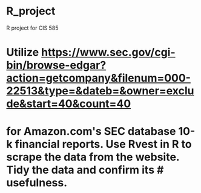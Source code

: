 # R_project
R project for CIS 585

# Utilize https://www.sec.gov/cgi-bin/browse-edgar?action=getcompany&filenum=000-22513&type=&dateb=&owner=exclude&start=40&count=40
# for Amazon.com's SEC database 10-k financial reports. Use Rvest in R to scrape the data from the website. Tidy the data and confirm its # usefulness.

